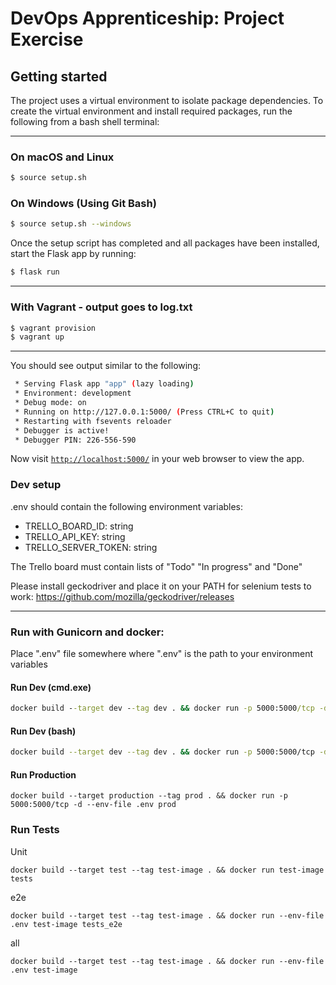 # DevOps Apprenticeship: Project Exercise

## Getting started

The project uses a virtual environment to isolate package dependencies. To create the virtual environment and install required packages, run the following from a bash shell terminal:

---------------------
### On macOS and Linux
```bash
$ source setup.sh
```
### On Windows (Using Git Bash)
```bash
$ source setup.sh --windows
```


Once the setup script has completed and all packages have been installed, start the Flask app by running:
```bash
$ flask run
```
--------------------

### With Vagrant - output goes to log.txt
```bash
$ vagrant provision
$ vagrant up
```

------------


You should see output similar to the following:
```bash
 * Serving Flask app "app" (lazy loading)
 * Environment: development
 * Debug mode: on
 * Running on http://127.0.0.1:5000/ (Press CTRL+C to quit)
 * Restarting with fsevents reloader
 * Debugger is active!
 * Debugger PIN: 226-556-590
```
Now visit [`http://localhost:5000/`](http://localhost:5000/) in your web browser to view the app.

### Dev setup
.env should contain the following environment variables:
- TRELLO_BOARD_ID: string
- TRELLO_API_KEY: string
- TRELLO_SERVER_TOKEN: string 

The Trello board must contain lists of "Todo" "In progress" and "Done"

Please install geckodriver and place it on your PATH for selenium tests to work: https://github.com/mozilla/geckodriver/releases


-------

### Run with Gunicorn and docker:
Place ".env" file somewhere where ".env" is the path to your environment variables

#### Run Dev (cmd.exe)
```cmd
docker build --target dev --tag dev . && docker run -p 5000:5000/tcp -d -v %cd%:/todo-app --env-file .env dev
```

#### Run Dev (bash)
```bash
docker build --target dev --tag dev . && docker run -p 5000:5000/tcp -d -v $(pwd):/todo-app --env-file .env dev
```

#### Run Production
```
docker build --target production --tag prod . && docker run -p 5000:5000/tcp -d --env-file .env prod
```



### Run Tests
Unit
```
docker build --target test --tag test-image . && docker run test-image tests
```

e2e
```
docker build --target test --tag test-image . && docker run --env-file .env test-image tests_e2e
```

all
```
docker build --target test --tag test-image . && docker run --env-file .env test-image
```

